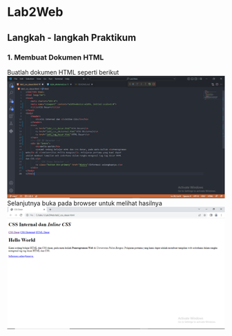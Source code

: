 # Lab2Web
## Langkah - langkah Praktikum
### 1. Membuat Dokumen HTML
Buatlah dokumen HTML seperti berikut
![image](/screenshot/ss1.png)
Selanjutnya buka pada browser untuk melihat hasilnya
![image](/screenshot/ss2.png)